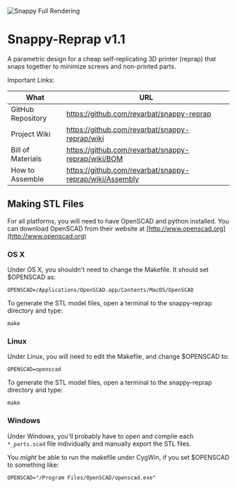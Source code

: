 ![Snappy Full Rendering](https://github.com/revarbat/snappy-reprap/wiki/snappy_small.png)

# Snappy-Reprap v1.1
A parametric design for a cheap self-replicating 3D printer (reprap) that snaps together to minimize screws and non-printed parts.

Important Links:

What              | URL
----------------- | -------------------------------------------------------
GitHub Repository | https://github.com/revarbat/snappy-reprap
Project Wiki      | https://github.com/revarbat/snappy-reprap/wiki
Bill of Materials | https://github.com/revarbat/snappy-reprap/wiki/BOM
How to Assemble   | https://github.com/revarbat/snappy-reprap/wiki/Assembly

## Making STL Files
For all platforms, you will need to have OpenSCAD and python installed. You can download OpenSCAD from their website at [http://www.openscad.org](http://www.openscad.org)

### OS X
Under OS X, you shouldn't need to change the Makefile.  It should set $OPENSCAD as:

```
OPENSCAD=/Applications/OpenSCAD.app/Contents/MacOS/OpenSCAD
```

To generate the STL model files, open a terminal to the snappy-reprap directory and type:

```
make
```

### Linux
Under Linux, you will need to edit the Makefile, and change $OPENSCAD to:

```
OPENSCAD=openscad
```

To generate the STL model files, open a terminal to the snappy-reprap directory and type:

```
make
```

### Windows
Under Windows, you'll probably have to open and compile each `*_parts.scad` file individually and manually export the STL files.

You _might_ be able to run the makefile under CygWin, if you set $OPENSCAD to something like:

```
OPENSCAD="/Program Files/OpenSCAD/openscad.exe"
```
